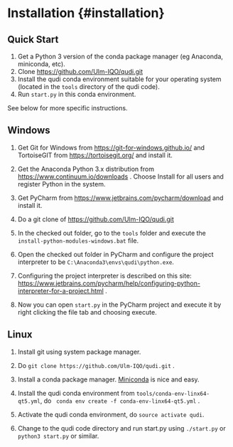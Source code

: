 # Installation        {#installation}

## Quick Start

1. Get a Python 3 version of the conda package manager (eg Anaconda, miniconda, etc).
2. Clone https://github.com/Ulm-IQO/qudi.git
3. Install the qudi conda environment suitable for your operating system (located in the `tools` directory of the qudi code).
4. Run `start.py` in this conda environment.

See below for more specific instructions.

## Windows

1. Get Git for Windows from https://git-for-windows.github.io/ 
and TortoiseGIT from https://tortoisegit.org/ and install it.

2. Get the Anaconda Python 3.x distribution from https://www.continuum.io/downloads .
Choose Install for all users and register Python in the system.

3. Get PyCharm from https://www.jetbrains.com/pycharm/download and install it.

4. Do a git clone of https://github.com/Ulm-IQO/qudi.git

5. In the checked out folder, go to the `tools` folder and execute the `install-python-modules-windows.bat` file.

6. Open the checked out folder in PyCharm and configure the project interpreter to be `C:\Anaconda3\envs\qudi\python.exe`.

7. Configuring the project interpreter is described on this site:
https://www.jetbrains.com/pycharm/help/configuring-python-interpreter-for-a-project.html .

8. Now you can open `start.py` in the PyCharm project and execute it by right clicking the file tab and choosing execute.

## Linux

1. Install git using system package manager.

2. Do `git clone https://github.com/Ulm-IQO/qudi.git` .

3. Install a conda package manager.  [Miniconda](https://conda.io/miniconda.html) is nice and easy.

4. Install the qudi conda environment from `tools/conda-env-linx64-qt5.yml`, do ` conda env create -f conda-env-linx64-qt5.yml` .

5. Activate the qudi conda environment, do `source activate qudi`.

6. Change to the qudi code directory and run start.py using `./start.py` or `python3 start.py` or similar.
